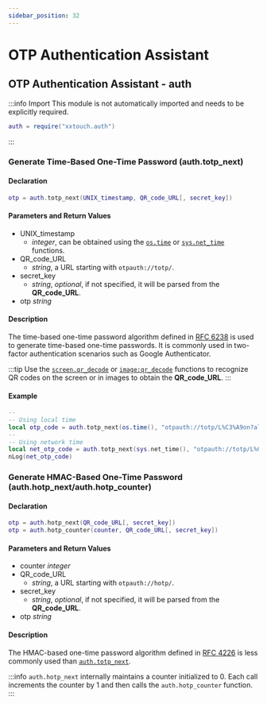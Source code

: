 ```yaml
---
sidebar_position: 32
---
```


# OTP Authentication Assistant

## OTP Authentication Assistant - auth

:::info Import
This module is not automatically imported and needs to be explicitly required.

```lua
auth = require("xxtouch.auth")
```

:::

### Generate Time-Based One-Time Password \(**auth\.totp\_next**\)

#### Declaration

```lua
otp = auth.totp_next(UNIX_timestamp, QR_code_URL[, secret_key])
```

#### Parameters and Return Values

- UNIX_timestamp
  - *integer*, can be obtained using the [`os.time`](https://cloudwu.github.io/lua53doc/manual.html#pdf-os.time) or [`sys.net_time`](sys.md#获取网络时间-sysnettime) functions.
- QR_code_URL
  - *string*, a URL starting with `otpauth://totp/`.
- secret_key
  - *string*, *optional*, if not specified, it will be parsed from the **QR_code_URL**.
- otp *string*

#### Description

The time-based one-time password algorithm defined in [RFC 6238](https://www.rfc-editor.org/rfc/rfc6238) is used to generate time-based one-time passwords. It is commonly used in two-factor authentication scenarios such as Google Authenticator.

:::tip
Use the [`screen.qr_decode`](screen.mdx#-屏幕二维码识别-screenqr_decode) or [`image:qr_decode`](img.md#图片二维码识别-imageqr_decode) functions to recognize QR codes on the screen or in images to obtain the **QR_code_URL**.
:::

#### Example

```lua title="auth.totp_next"
--
-- Using local time
local otp_code = auth.totp_next(os.time(), "otpauth://totp/L%C3%A9on?algorithm=SHA256&digits=8&period=45&secret=AAAQEAYEAUDAOCAJBIFQYDIOB4")
--
-- Using network time
local net_otp_code = auth.totp_next(sys.net_time(), "otpauth://totp/L%C3%A9on?algorithm=SHA256&digits=8&period=45&secret=AAAQEAYEAUDAOCAJBIFQYDIOB4")
nLog(net_otp_code)
```

### Generate HMAC-Based One-Time Password \(**auth\.hotp\_next/auth\.hotp\_counter**\)

#### Declaration

```lua
otp = auth.hotp_next(QR_code_URL[, secret_key])
otp = auth.hotp_counter(counter, QR_code_URL[, secret_key])
```

#### Parameters and Return Values

- counter *integer*
- QR_code_URL
  - *string*, a URL starting with `otpauth://hotp/`.
- secret_key
  - *string*, *optional*, if not specified, it will be parsed from the **QR_code_URL**.
- otp *string*

#### Description

The HMAC-based one-time password algorithm defined in [RFC 4226](https://www.rfc-editor.org/rfc/rfc4226) is less commonly used than [`auth.totp_next`](#生成基于时间的一次性密码-authtotp_next).

:::info
`auth.hotp_next` internally maintains a counter initialized to 0. Each call increments the counter by 1 and then calls the `auth.hotp_counter` function.
:::
